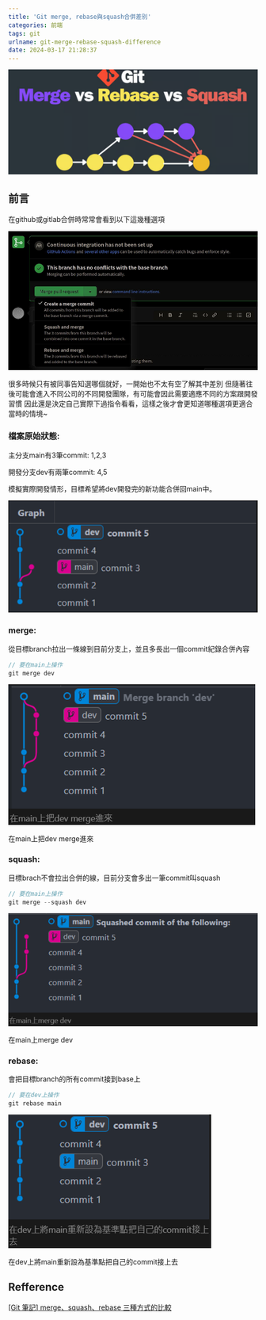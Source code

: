 ```yaml
---
title: 'Git merge, rebase與squash合併差別'
categories: 前端
tags: git
urlname: git-merge-rebase-squash-difference
date: 2024-03-17 21:28:37
---
```



<!--more-->

![](../images/Git-merge-rebase與squash合併差別/image.png)

## 前言

在github或gitlab合併時常常會看到以下這幾種選項

![](../images/Git-merge-rebase與squash合併差別/github.png)

很多時候只有被同事告知選哪個就好，一開始也不太有空了解其中差別
但隨著往後可能會進入不同公司的不同開發團隊，有可能會因此需要適應不同的方案跟開發習慣
因此還是決定自己實際下過指令看看，這樣之後才會更知道哪種選項更適合當時的情境~

<!--more-->

### 檔案原始狀態:

主分支main有3筆commit: 1,2,3

開發分支dev有兩筆commit: 4,5

模擬實際開發情形，目標希望將dev開發完的新功能合併回main中。

![](../images/Git-merge-rebase與squash合併差別/image1.png)

### merge:

從目標branch拉出一條線到目前分支上，並且多長出一個commit紀錄合併內容

```jsx
// 要在main上操作
git merge dev
```

![](../images/Git-merge-rebase與squash合併差別/image2.png)

在main上把dev merge進來

### squash:

目標brach不會拉出合併的線，目前分支會多出一筆commit叫squash

```jsx
// 要在main上操作
git merge --squash dev
```

![](../images/Git-merge-rebase與squash合併差別/image3.png)

在main上merge dev

### rebase:

會把目標branch的所有commit接到base上

```jsx
// 要在dev上操作
git rebase main
```

![](../images/Git-merge-rebase與squash合併差別/image4.png)

在dev上將main重新設為基準點把自己的commit接上去

## Refference

[[Git 筆記] merge、squash、rebase 三種方式的比較](https://www.team-bob.org/git-merge-squash-rebase/)
